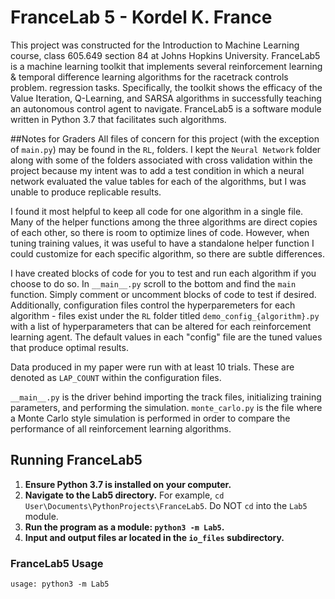 # FranceLab 5 - Kordel K. France

This project was constructed for the Introduction to Machine Learning course, class 605.649 section 84 at Johns Hopkins
University. FranceLab5 is a machine learning toolkit that implements several reinforcement learning & temporal difference
learning algorithms for the racetrack controls problem. 
regression tasks. Specifically, the toolkit shows the efficacy of the Value Iteration, Q-Learning, and SARSA algorithms
in successfully teaching an autonomous control agent to navigate. FranceLab5 is a software module written in Python 3.7 
that facilitates such algorithms.

##Notes for Graders
All files of concern for this project (with the exception of `main.py`) may be found in the `RL`,
folders. I kept the `Neural Network` folder along with some of the folders associated with cross validation
within the project because my intent was to add a test condition in which a neural network evaluated the value tables 
for each of the algorithms, but I was unable to produce replicable results.

I found it most helpful to keep all code for one algorithm in a single file. Many of the helper functions among the three
algorithms are direct copies of each other, so there is room to optimize lines of code. However, when tuning training 
values, it was useful to have a standalone helper function I could customize for each specific algorithm, so there are 
subtle differences.

I have created blocks of code for you to test and run each algorithm if you choose to do so. In `__main__.py` scroll
to the bottom and find the `main` function. Simply comment or uncomment blocks of code to test if desired. Additionally,
configuration files control the hyperparemeters for each algorithm - files exist under the `RL` folder titled
`demo_config_{algorithm}.py` with a list of hyperparameters that can be altered for each reinforcement learning agent. 
The default values in each "config" file are the tuned values that produce optimal results.

Data produced in my paper were run with at least 10 trials. These are denoted as `LAP_COUNT` within the configuration
files.
  
`__main__.py` is the driver behind importing the track files, initializing training parameters, and performing the 
simulation. `monte_carlo.py` is the file where a Monte Carlo style simulation is performed in order to compare the 
performance of all reinforcement learning algorithms.


## Running FranceLab5
1. **Ensure Python 3.7 is installed on your computer.**
2. **Navigate to the Lab5 directory.** For example, `cd User\Documents\PythonProjects\FranceLab5`.
Do NOT `cd` into the `Lab5` module.
3. **Run the program as a module: `python3 -m Lab5`.**
4. **Input and output files ar located in the `io_files` subdirectory.** 


### FranceLab5 Usage

```commandline
usage: python3 -m Lab5
```


